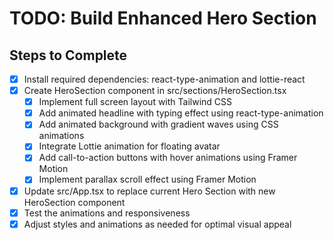 # TODO: Build Enhanced Hero Section

## Steps to Complete

- [x] Install required dependencies: react-type-animation and lottie-react
- [x] Create HeroSection component in src/sections/HeroSection.tsx
  - [x] Implement full screen layout with Tailwind CSS
  - [x] Add animated headline with typing effect using react-type-animation
  - [x] Add animated background with gradient waves using CSS animations
  - [x] Integrate Lottie animation for floating avatar
  - [x] Add call-to-action buttons with hover animations using Framer Motion
  - [x] Implement parallax scroll effect using Framer Motion
- [x] Update src/App.tsx to replace current Hero Section with new HeroSection component
- [x] Test the animations and responsiveness
- [x] Adjust styles and animations as needed for optimal visual appeal
